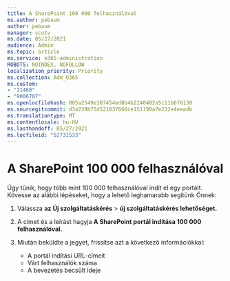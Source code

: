 ```yaml
---
title: A SharePoint 100 000 felhasználóval
ms.author: pebaum
author: pebaum
manager: scotv
ms.date: 05/27/2021
audience: Admin
ms.topic: article
ms.service: o365-administration
ROBOTS: NOINDEX, NOFOLLOW
localization_priority: Priority
ms.collection: Adm_O365
ms.custom:
- "11468"
- "9006707"
ms.openlocfilehash: 005a2549e387454ed8b4b2240402a5c11b6f6130
ms.sourcegitcommit: d3a739b75d521837660ce151190a7e232e4eeadb
ms.translationtype: MT
ms.contentlocale: hu-HU
ms.lasthandoff: 05/27/2021
ms.locfileid: "52731533"
---
```

# <a name="launch-sharepoint-portal-with-100k-users"></a>A SharePoint 100 000 felhasználóval

Úgy tűnik, hogy több mint 100 000 felhasználóval indít el egy portált. Kövesse az alábbi lépéseket, hogy a lehető leghamarabb segítünk Önnek:

1. Válassza **az Új szolgáltatáskérés**  >  **új szolgáltatáskérés lehetőséget.**

1. A címet és a leírást hagyja **A SharePoint portál indítása 100 000 felhasználóval.**

1. Miután beküldte a jegyet, frissítse azt a következő információkkal:

    - A portál indítási URL-címeit 
    - Várt felhasználók száma 
    - A bevezetés becsült ideje 
